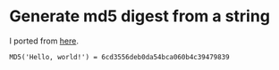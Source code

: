 # Generate md5 digest from a string

I ported from [here](https://github.com/Mbed-TLS/mbedtls/tree/v3.6.3/programs/hash).

```
MD5('Hello, world!') = 6cd3556deb0da54bca060b4c39479839
```

